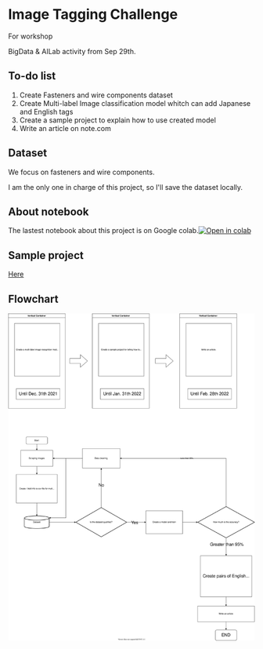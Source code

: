 # Image Tagging Challenge
For workshop

BigData & AILab activity from Sep 29th.

## To-do list
1. Create Fasteners and wire components dataset
2. Create Multi-label Image classification model whitch can add Japanese and English tags
3. Create a sample project to explain how to use created model
4. Write an article on note.com

## Dataset
We focus on fasteners and wire components.

I am the only one in charge of this project, so I'll save the dataset locally.

## About notebook
The lastest notebook about this project is on Google colab.[![Open in colab](https://colab.research.google.com/assets/colab-badge.svg)](https://colab.research.google.com/drive/1aT0aiAXFJDaW-c9EwMvp66g7KtBhHtpE?usp=sharing)

## Sample project
[Here](/src/app)

## Flowchart
![diagram](./notebooks/resources/ImageRecognitionChallenge.drawio.svg)

